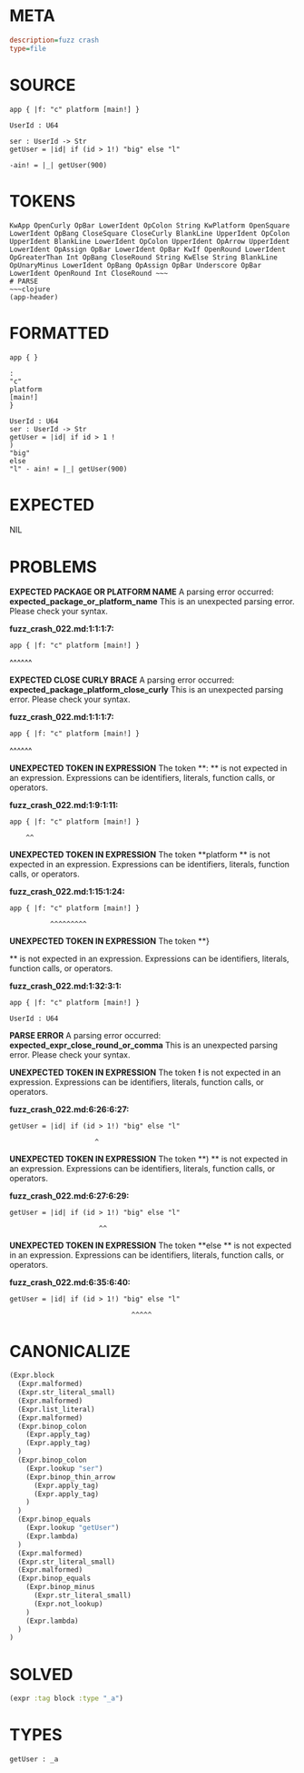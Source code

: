 # META
~~~ini
description=fuzz crash
type=file
~~~
# SOURCE
~~~roc
app { |f: "c" platform [main!] }

UserId : U64

ser : UserId -> Str
getUser = |id| if (id > 1!) "big" else "l"

-ain! = |_| getUser(900)
~~~
# TOKENS
~~~text
KwApp OpenCurly OpBar LowerIdent OpColon String KwPlatform OpenSquare LowerIdent OpBang CloseSquare CloseCurly BlankLine UpperIdent OpColon UpperIdent BlankLine LowerIdent OpColon UpperIdent OpArrow UpperIdent LowerIdent OpAssign OpBar LowerIdent OpBar KwIf OpenRound LowerIdent OpGreaterThan Int OpBang CloseRound String KwElse String BlankLine OpUnaryMinus LowerIdent OpBang OpAssign OpBar Underscore OpBar LowerIdent OpenRound Int CloseRound ~~~
# PARSE
~~~clojure
(app-header)
~~~
# FORMATTED
~~~roc
app { }

: 
"c"
platform 
[main!]
}

UserId : U64
ser : UserId -> Str
getUser = |id| if id > 1 !
) 
"big"
else 
"l" - ain! = |_| getUser(900)
~~~
# EXPECTED
NIL
# PROBLEMS
**EXPECTED PACKAGE OR PLATFORM NAME**
A parsing error occurred: **expected_package_or_platform_name**
This is an unexpected parsing error. Please check your syntax.

**fuzz_crash_022.md:1:1:1:7:**
```roc
app { |f: "c" platform [main!] }
```
^^^^^^


**EXPECTED CLOSE CURLY BRACE**
A parsing error occurred: **expected_package_platform_close_curly**
This is an unexpected parsing error. Please check your syntax.

**fuzz_crash_022.md:1:1:1:7:**
```roc
app { |f: "c" platform [main!] }
```
^^^^^^


**UNEXPECTED TOKEN IN EXPRESSION**
The token **: ** is not expected in an expression.
Expressions can be identifiers, literals, function calls, or operators.

**fuzz_crash_022.md:1:9:1:11:**
```roc
app { |f: "c" platform [main!] }
```
        ^^


**UNEXPECTED TOKEN IN EXPRESSION**
The token **platform ** is not expected in an expression.
Expressions can be identifiers, literals, function calls, or operators.

**fuzz_crash_022.md:1:15:1:24:**
```roc
app { |f: "c" platform [main!] }
```
              ^^^^^^^^^


**UNEXPECTED TOKEN IN EXPRESSION**
The token **}

** is not expected in an expression.
Expressions can be identifiers, literals, function calls, or operators.

**fuzz_crash_022.md:1:32:3:1:**
```roc
app { |f: "c" platform [main!] }

UserId : U64
```


**PARSE ERROR**
A parsing error occurred: **expected_expr_close_round_or_comma**
This is an unexpected parsing error. Please check your syntax.



**UNEXPECTED TOKEN IN EXPRESSION**
The token **!** is not expected in an expression.
Expressions can be identifiers, literals, function calls, or operators.

**fuzz_crash_022.md:6:26:6:27:**
```roc
getUser = |id| if (id > 1!) "big" else "l"
```
                         ^


**UNEXPECTED TOKEN IN EXPRESSION**
The token **) ** is not expected in an expression.
Expressions can be identifiers, literals, function calls, or operators.

**fuzz_crash_022.md:6:27:6:29:**
```roc
getUser = |id| if (id > 1!) "big" else "l"
```
                          ^^


**UNEXPECTED TOKEN IN EXPRESSION**
The token **else ** is not expected in an expression.
Expressions can be identifiers, literals, function calls, or operators.

**fuzz_crash_022.md:6:35:6:40:**
```roc
getUser = |id| if (id > 1!) "big" else "l"
```
                                  ^^^^^


# CANONICALIZE
~~~clojure
(Expr.block
  (Expr.malformed)
  (Expr.str_literal_small)
  (Expr.malformed)
  (Expr.list_literal)
  (Expr.malformed)
  (Expr.binop_colon
    (Expr.apply_tag)
    (Expr.apply_tag)
  )
  (Expr.binop_colon
    (Expr.lookup "ser")
    (Expr.binop_thin_arrow
      (Expr.apply_tag)
      (Expr.apply_tag)
    )
  )
  (Expr.binop_equals
    (Expr.lookup "getUser")
    (Expr.lambda)
  )
  (Expr.malformed)
  (Expr.str_literal_small)
  (Expr.malformed)
  (Expr.binop_equals
    (Expr.binop_minus
      (Expr.str_literal_small)
      (Expr.not_lookup)
    )
    (Expr.lambda)
  )
)
~~~
# SOLVED
~~~clojure
(expr :tag block :type "_a")
~~~
# TYPES
~~~roc
getUser : _a
~~~
